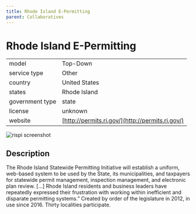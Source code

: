 ```yaml
---
title: Rhode Island E-Permitting
parent: Collaboratives
---
```


# Rhode Island E-Permitting

|                   |                                          |
|:------------------|:-----------------------------------------|
| model             | Top-Down
| service type      | Other
| country           | United States
| states            | Rhode Island
| government type   | state
| license           | unknown
| website           | [http://permits.ri.gov/](http://permits.ri.gov/)

![rispi screenshot](images/rispi.png)

## Description
The Rhode Island Statewide Permitting Initiative will establish a uniform, web-based system to be used by the State, its municipalities, and taxpayers for statewide permit management, inspection management, and electronic plan review. [...] Rhode Island residents and business leaders have repeatedly expressed their frustration with working within inefficient and disparate permitting systems.” Created by order of the legislature in 2012, in use since 2016. Thirty localities participate.
